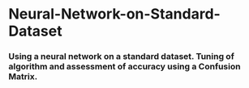 # Neural-Network-on-Standard-Dataset

### Using a neural network on a standard dataset. Tuning of algorithm and assessment of accuracy using a Confusion Matrix. 
